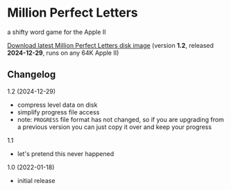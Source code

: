 # Million Perfect Letters
a shifty word game for the Apple II

[Download latest Million Perfect Letters disk image](https://github.com/a2-4am/million-perfect-letters/releases/download/v1.2/Million.Perfect.Letters.v1.2.po)
(version **1.2**, released **2024-12-29**, runs on any 64K Apple II)

## Changelog

1.2 (2024-12-29)
- compress level data on disk
- simplify progress file access
- note: `PROGRESS` file format has not changed, so if you are upgrading from a previous version you can just copy it over and keep your progress

1.1
- let's pretend this never happened

1.0 (2022-01-18)
- initial release
